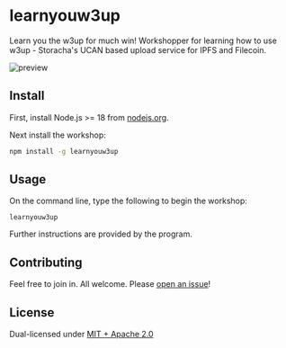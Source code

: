 # learnyouw3up

Learn you the w3up for much win! Workshopper for learning how to use w3up - Storacha's UCAN based upload service for IPFS and Filecoin.

![preview](https://storacha.link/ipfs/bafybeihf6ynoqpmt5cdygkskrelnzfqvo4gs46iwxaxvn5lpuol5jgphsi/learnyouw3up.png)

## Install

First, install Node.js >= 18 from [nodejs.org](https://nodejs.org). 

Next install the workshop:

```sh
npm install -g learnyouw3up
```

## Usage

On the command line, type the following to begin the workshop:

```console
learnyouw3up
```

Further instructions are provided by the program.

## Contributing

Feel free to join in. All welcome. Please [open an issue](https://github.com/storacha/learnyouw3up/issues)!

## License

Dual-licensed under [MIT + Apache 2.0](https://github.com/storacha/learnyouw3up/blob/main/LICENSE.md)

